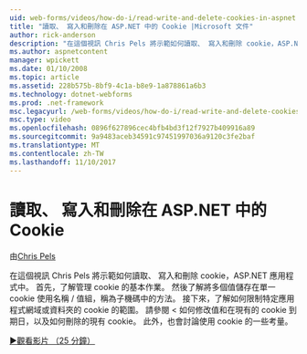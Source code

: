 ```yaml
---
uid: web-forms/videos/how-do-i/read-write-and-delete-cookies-in-aspnet
title: "讀取、 寫入和刪除在 ASP.NET 中的 Cookie |Microsoft 文件"
author: rick-anderson
description: "在這個視訊 Chris Pels 將示範如何讀取、 寫入和刪除 cookie，ASP.NET 應用程式中。 首先，了解管理 cooki 的基本作業..."
ms.author: aspnetcontent
manager: wpickett
ms.date: 01/10/2008
ms.topic: article
ms.assetid: 228b575b-8bf9-4c1a-b8e9-1a878861a6b3
ms.technology: dotnet-webforms
ms.prod: .net-framework
msc.legacyurl: /web-forms/videos/how-do-i/read-write-and-delete-cookies-in-aspnet
msc.type: video
ms.openlocfilehash: 0896f627896cec4bfb4bd3f12f7927b409916a89
ms.sourcegitcommit: 9a9483aceb34591c97451997036a9120c3fe2baf
ms.translationtype: MT
ms.contentlocale: zh-TW
ms.lasthandoff: 11/10/2017
---
```

<a name="read-write-and-delete-cookies-in-aspnet"></a>讀取、 寫入和刪除在 ASP.NET 中的 Cookie
====================
由[Chris Pels](https://twitter.com/chrispels)

在這個視訊 Chris Pels 將示範如何讀取、 寫入和刪除 cookie，ASP.NET 應用程式中。 首先，了解管理 cookie 的基本作業。 然後了解將多個值儲存在單一 cookie 使用名稱 / 值組，稱為子機碼中的方法。 接下來，了解如何限制特定應用程式網域或資料夾的 cookie 的範圍。 請參閱 < 如何修改值和在現有的 cookie 到期日，以及如何刪除的現有 cookie。 此外，也會討論使用 cookie 的一些考量。

[&#9654;觀看影片 （25 分鐘）](https://channel9.msdn.com/Blogs/ASP-NET-Site-Videos/read-write-and-delete-cookies-in-aspnet)
